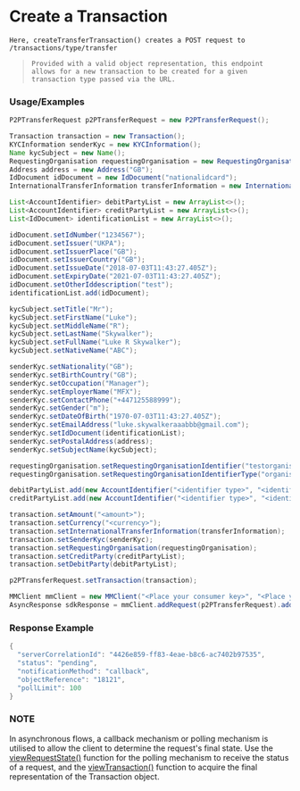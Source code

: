 # Create a Transaction

`Here, createTransferTransaction() creates a POST request to /transactions/type/transfer`

> `Provided with a valid object representation, this endpoint allows for a new transaction to be created for a given transaction type passed via the URL.`

### Usage/Examples

```java
P2PTransferRequest p2PTransferRequest = new P2PTransferRequest();

Transaction transaction = new Transaction();
KYCInformation senderKyc = new KYCInformation();
Name kycSubject = new Name();
RequestingOrganisation requestingOrganisation = new RequestingOrganisation();
Address address = new Address("GB");
IdDocument idDocument = new IdDocument("nationalidcard");
InternationalTransferInformation transferInformation = new InternationalTransferInformation("GB");

List<AccountIdentifier> debitPartyList = new ArrayList<>();
List<AccountIdentifier> creditPartyList = new ArrayList<>();
List<IdDocument> identificationList = new ArrayList<>();

idDocument.setIdNumber("1234567");
idDocument.setIssuer("UKPA");
idDocument.setIssuerPlace("GB");
idDocument.setIssuerCountry("GB");
idDocument.setIssueDate("2018-07-03T11:43:27.405Z");
idDocument.setExpiryDate("2021-07-03T11:43:27.405Z");
idDocument.setOtherIddescription("test");
identificationList.add(idDocument);

kycSubject.setTitle("Mr");
kycSubject.setFirstName("Luke");
kycSubject.setMiddleName("R");
kycSubject.setLastName("Skywalker");
kycSubject.setFullName("Luke R Skywalker");
kycSubject.setNativeName("ABC");

senderKyc.setNationality("GB");
senderKyc.setBirthCountry("GB");
senderKyc.setOccupation("Manager");
senderKyc.setEmployerName("MFX");
senderKyc.setContactPhone("+447125588999");
senderKyc.setGender("m");
senderKyc.setDateOfBirth("1970-07-03T11:43:27.405Z");
senderKyc.setEmailAddress("luke.skywalkeraaabbb@gmail.com");
senderKyc.setIdDocument(identificationList);
senderKyc.setPostalAddress(address);
senderKyc.setSubjectName(kycSubject);

requestingOrganisation.setRequestingOrganisationIdentifier("testorganisation");
requestingOrganisation.setRequestingOrganisationIdentifierType("organisationid");

debitPartyList.add(new AccountIdentifier("<identifier type>", "<identifier>"));
creditPartyList.add(new AccountIdentifier("<identifier type>", "<identifier>"));

transaction.setAmount("<amount>");
transaction.setCurrency("<currency>");
transaction.setInternationalTransferInformation(transferInformation);
transaction.setSenderKyc(senderKyc);
transaction.setRequestingOrganisation(requestingOrganisation);
transaction.setCreditParty(creditPartyList);
transaction.setDebitParty(debitPartyList);

p2PTransferRequest.setTransaction(transaction);

MMClient mmClient = new MMClient("<Place your consumer key>", "<Place your consumer secret>", "<Place your API key>");
AsyncResponse sdkResponse = mmClient.addRequest(p2PTransferRequest).addCallBack("<Place your callback URL>").createTransferTransaction();
```

### Response Example

```java
{
  "serverCorrelationId": "4426e859-ff83-4eae-b8c6-ac7402b97535",
  "status": "pending",
  "notificationMethod": "callback",
  "objectReference": "18121",
  "pollLimit": 100
}
```

### NOTE

In asynchronous flows, a callback mechanism or polling mechanism is utilised to allow the client to determine the request's final state.
Use the <a href="viewRequestState.Readme.md">viewRequestState()</a> function for the polling mechanism to receive the status of a request, and the <a href="viewTransaction.Readme.md">viewTransaction()</a>
function to acquire the final representation of the Transaction object.